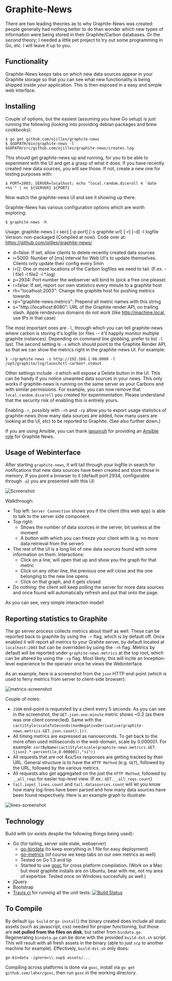 Graphite-News
=============

There are two leading theories as to why Graphite-News was created: people
generally had nothing better to do than wonder which new types of information
were being stored in their Graphite/Carbon databases. Or the *second* theory; I
needed a little pet project to try out some programming in Go, etc. I will
leave it up to you.

Functionality
-------------
Graphite-News keeps tabs on which new data sources appear in your Graphite
storage so that you can see what new functionality is being shipped inside
*your* application. This is then exposed in a easy and simple web interface.

Installing
----------
Couple of options, but the easiest (assuming you have Go setup) is just running
the following (looking into providing debian packages and brew cookbooks):

    $ go get github.com/ojilles/graphite-news
    $ $GOPATH/bin/graphite-news -l $GOPATH/src/github.com/ojilles/graphite-news/creates.log

This should get graphite-news up and running, for you to be able to experiment
with the UI and get a grasp of what it does. If you have recently created new
data sources, you will see those. If not, create a new one for testing purposes
with:

    $ PORT=2003; SERVER=localhost; echo "local.random.diceroll 4 `date +%s`" | nc ${SERVER} ${PORT}

Now watch the graphite-news UI and see it showing up there.

Graphite-News has various configuration options which are worth exploring:

    $ graphite-news -h

Usage: graphite-news [-i sec] [-p port] [-s graphite url] [-r] [-d] -l logfile
Version: non-packaged (Compiled at now). Code over at: https://github.com/ojilles/graphite-news/

  * d=false: If set, allow clients to delete recently created data sources
  * i=5000: Number of [ms] interval for Web UI's to update themselves. Clients only update their config every 5min
  * l=[]: One or more locations of the Carbon logfiles we need to tail. (F.ex. -l file1 -l file2 -l *.log)
  * p=2934: Port number the webserver will bind to (pick a free one please)
  * r=false: If set, report our own statistics every minute to a graphite host
  * rh="localhost:2003": Change the graphite host for pushing metrics towards
  * rp="graphite-news.metrics": Prepend all metric names with this string
  * s="http://localhost:8080": URL of the Graphite render API, no trailing slash. Apple rendezvous domains do not work (like http://machine.local, use IPs in that case)

The most important ones are `-l`, through which you can tell graphite-news
where carbon is storing it's logfile (or files -- it'll happily monitor
multiple graphite instances). Depending on command line globbing, prefer to
list `-l` last. The second setting is `-s` which should point to the Graphite
Render API, so that we can show the metrics right in the graphite-news UI. For
example:

    $ ~/graphite-news -s http://192.168.1.66:8080 -l /opt/graphite/log/launchctl-carbon*.stdout

Other settings include `-d` which will expose a Delete button in the UI. This
can be handy if you notice unwanted data sources in your news. This only works
if graphite-news is running on the same server as your Carbons and with similar
permissions. For example, you can now remove that `local.random.diceroll` you
created for experimentation. Please understand that the security risk of
enabling this is entirely yours.

Enabling `-r`, possibly with `-rh` and `-rp` allow you to export usage
statistics of graphite-news (how many data sources are added, how many users
are looking at the UI, etc) to be reported to Graphite. (See also further
down.)

If you are using Ansible, you can thank [ianunruh](https://github.com/ianunruh)
for providing an [Ansible
role](https://github.com/ianunruh/monitoring-ansible/tree/master/roles/graphite-news)
for Graphite News.

Usage of Webinterface
---------------------
After starting `graphite-news`, it will tail through your logfile in search for
notifications that new data sources have been created and store those in
memory. If you point a browser to it (default port 2934, configurable through
`-p`) you are presented with this UI:

![Screenshot](https://raw.githubusercontent.com/ojilles/graphite-news/master/docs/images/screenshot-1.png)

Walkthrough:

 * Top left: `Server Connection` shows you if the client (this web app) is able
   to talk to the server side component.
 * Top right:
   * Shows the number of data sources in the server, bit useless at the moment
   * A button with which you can freeze your client with (e.g. no more data
     retrieval from the server)
 * The rest of the UI is a long list of new data sources found with some
   information on them. Interactions:
   * Click on a line, will open that up and show you the graph for that metric
   * Click on any other line, the previous one will close and the one belonging
     to the new line opens
   * Click on that graph, and it gets closed
 * Do nothing: the client will keep polling the server for more data sources
   and once found will automatically refresh and put that onto the page.

As you can see, very simple interaction model!

Reporting statistics to Graphite
--------------------------------
The go server process collects metrics about itself as well. These can be
reported back to graphite by using the `-r` flag, which is by default off. Once
enabled it will report all metrics to your Grahite server, by default located
at `localhost:2003` but can be overridden by using the `-rh` flag. Metrics by
default will be reported under `graphite-news.metrics` at the top root, which
can be altered by using the `-rp` flag. Most likely, this will incite an
Inception-level experience to the operator once he views the Webinterface.

As an example, here is a screenshot from the `json` HTTP end-point (which is
used to ferry metrics from server to client-side browser):

![metrics-screenshot](https://raw.githubusercontent.com/ojilles/graphite-news/master/docs/images/metrics-screenshot.png)

Couple of notes:

 * `JSON` end-point is requested by a client every 5 seconds. As you can see in
   the screenshot, the `GET.json.one-minute` metric shows ~0.2 (as there was
   one client connected). Same with the
`cactiStyle(scaleToSeconds(nonNegativeDerivative(graphite-news.metrics.GET.json.count),1))`.
 * All timing metrics are expressed as nanoseconds. To get back to the more
   often used milliseconds in the web-domain, scale by 0.000001. For example:
   `sortByName(cactiStyle(scale(graphite-news.metrics.GET.{json}.*-percentile,0.000001),"si"))`
 * All requests that are not 4xx/5xx responses are getting tracked by their
   URL. General structure is to have the `HTTP Method` (e.g. `GET`), followed
   by the URL, followed by the various metrics.
 * All requests also get aggregated on the just the `HTTP Method`, followed by
   `__all_reqs` for easier top-level view. (F.ex.: `GET.__all_reqs.count`)
 * `tail.input_lines.count` and `tail.datasources.count` will let you know how
   many log-lines have been parsed and how many data sources have been found
   respectively. Here is an example graph to illustrate:

![lines-screenshot](https://raw.githubusercontent.com/ojilles/graphite-news/master/docs/images/lines-screenshot.png)

Technology
----------
Build with (or exists despite the following things being used):
 * Go (for tailing, server side state, webserver)
    * [go-bindata](https://github.com/jteeuwen/go-bindata) (to keep 
      everything in 1 file for easy deployment)
    * [go-metrics](https://github.com/rcrowley/go-metrics) (of course 
      we keep tabs on our own metrics as well)
    * Tested on Go 1.3 and tip
    * Started to use [goxc](https://github.com/laher/goxc/) for cross platform
      compilation. (Work on a Mac but most graphite installs are on Ubuntu,
      bear with me, not my area of expertise. Tested once on Windows succesfully as well.)
 * jQuery
 * Bootstrap
 * [Travis.ci](https://travis-ci.org/eBayClassifiedsGroup/graphite-news) for running all the unit tests: [![Build Status](https://api.travis-ci.org/eBayClassifiedsGroup/graphite-news.svg?branch=master)](https://travis-ci.org/eBayClassifiedsGroup/graphite-news)

To Compile
-----------
By default (`go build` or `go install`) the binary created does include all
static assets (such as javascript, css) needed for proper functioning, but
those are **not pulled from the files on disk**, but rather from `bindata.go`.
Regenerating `bindata.go` can be done with the provided `build-dst.sh` script.
This will result with all fresh assets in the binary (able to just `scp` to
another machine for example).  Effectively, `build-dst.sh` only does:

`go-bindata -ignore=\\.swp$ assets/...`

Compiling across platforms is done via `goxc`, install via `go get
github.com/laher/goxc`, then run `goxc` in the working directory.
